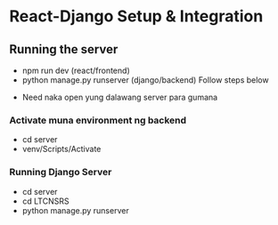# React-Django Setup & Integration

## Running the server
- npm run dev (react/frontend)
- python manage.py runserver (django/backend) Follow steps below
* Need naka open yung dalawang server para gumana


### Activate muna environment ng backend
- cd server
- venv/Scripts/Activate

### Running Django Server
- cd server
- cd LTCNSRS
- python manage.py runserver



 
